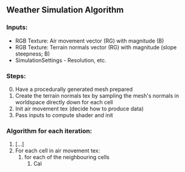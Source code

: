 ﻿## Weather Simulation Algorithm

### Inputs:
- RGB Texture: Air movement vector (RG) with magnitude (B)
- RGB Texture: Terrain normals vector (RG) with magnitude (slope steepness; B)
- SimulationSettings - Resolution, etc.

### Steps:
0. Have a procedurally generated mesh prepared
1. Create the terrain normals tex by sampling the mesh's normals in worldspace directly down for each cell
2. Init air movement tex (decide how to produce data)
3. Pass inputs to compute shader and init

### Algorithm for each iteration:
1. [...]
2. For each cell in air movement tex:
   1. for each of the neighbouring cells
      1. Cal